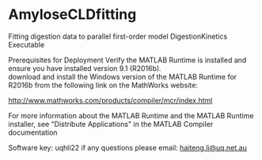 # AmyloseCLDfitting
Fitting digestion data to parallel first-order model DigestionKinetics Executable

Prerequisites for Deployment
Verify the MATLAB Runtime is installed and ensure you have installed version 9.1 (R2016b).  
download and install the Windows version of the MATLAB Runtime for R2016b from the following link on the MathWorks website:

http://www.mathworks.com/products/compiler/mcr/index.html

For more information about the MATLAB Runtime and the MATLAB Runtime installer, see "Distribute Applications" in the MATLAB Compiler documentation

Software key: uqhli22
if any questions please email: haiteng.li@uq.net.au
